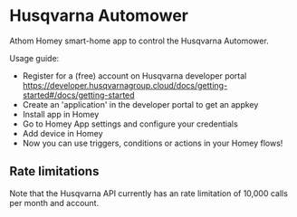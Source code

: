 # Husqvarna Automower

Athom Homey smart-home app to control the Husqvarna Automower.

Usage guide:

* Register for a (free) account on Husqvarna developer portal https://developer.husqvarnagroup.cloud/docs/getting-started#/docs/getting-started
* Create an 'application' in the developer portal to get an appkey
* Install app in Homey
* Go to Homey App settings and configure your credentials
* Add device in Homey
* Now you can use triggers, conditions or actions in your Homey flows!

## Rate limitations
Note that the Husqvarna API currently has an rate limitation of 10,000 calls per month and account.